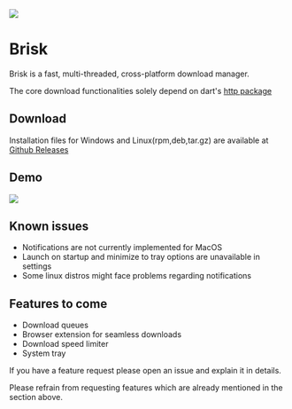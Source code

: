 <img align="center" src="https://i.im.ge/2023/02/13/aZ7l7W.logo-background.png">

# Brisk

Brisk is a fast, multi-threaded, cross-platform download manager. <p>
The core download functionalities solely depend on dart's [http package](https://pub.dev/packages/http)


## Download
Installation files for Windows and Linux(rpm,deb,tar.gz) are available at [Github Releases](https://github.com/AminBhst/brisk/releases/)

## Demo
<img align="center" src="https://i.im.ge/2023/02/25/7d6R9J.Brisk-Demo.gif">




## Known issues
- Notifications are not currently implemented for MacOS
- Launch on startup and minimize to tray options are unavailable in settings
- Some linux distros might face problems regarding notifications

## Features to come
- Download queues
- Browser extension for seamless downloads
- Download speed limiter
- System tray

If you have a feature request please open an issue and explain it in details.
<p>Please refrain from requesting features which are already mentioned in the section above. </p>
